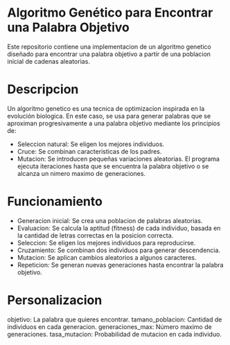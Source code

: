 # Algoritmo Genético para Encontrar una Palabra Objetivo
Este repositorio contiene una implementacion de un algoritmo genetico diseñado para encontrar una palabra objetivo a partir de una poblacion inicial de cadenas aleatorias.

# Descripcion
Un algoritmo genetico es una tecnica de optimizacion inspirada en la evolución biologica. En este caso, se usa para generar palabras que se aproximan progresivamente a una palabra objetivo mediante los principios de:
- Seleccion natural: Se eligen los mejores individuos.
- Cruce: Se combinan caracteristicas de los padres.
- Mutacion: Se introducen pequeñas variaciones aleatorias.
El programa ejecuta iteraciones hasta que se encuentra la palabra objetivo o se alcanza un nimero maximo de generaciones.

# Funcionamiento
- Generacion inicial: Se crea una poblacion de palabras aleatorias.
- Evaluacion: Se calcula la aptitud (fitness) de cada individuo, basada en la cantidad de letras correctas en la posicion correcta.
- Seleccion: Se eligen los mejores individuos para reproducirse.
- Cruzamiento: Se combinan dos individuos para generar descendencia.
- Mutacion: Se aplican cambios aleatorios a algunos caracteres.
- Repeticion: Se generan nuevas generaciones hasta encontrar la palabra objetivo.

# Personalizacion
objetivo: La palabra que quieres encontrar.
tamano_poblacion: Cantidad de individuos en cada generacion.
generaciones_max: Número maximo de generaciones.
tasa_mutacion: Probabilidad de mutacion en cada individuo.
